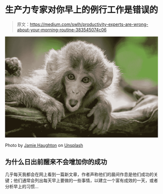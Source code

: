# 生产力专家对你早上的例行工作是错误的

> 原文：<https://medium.com/swlh/productivity-experts-are-wrong-about-your-morning-routine-383545074c06>

![](img/176f011a2f75a8e611e75b3ce8faf99b.png)

Photo by [Jamie Haughton](https://unsplash.com/photos/Z05GiksmqYU?utm_source=unsplash&utm_medium=referral&utm_content=creditCopyText) on [Unsplash](https://unsplash.com/search/photos/shock?utm_source=unsplash&utm_medium=referral&utm_content=creditCopyText)

## 为什么日出前醒来不会增加你的成功

几乎每天我都会在网上看到一篇新文章，作者声称他们的晨间作息是他们成功的关键；他们通常会列出每天早上要做的一些事情，以建立一个富有成效的一天，或者分析早上的习惯…